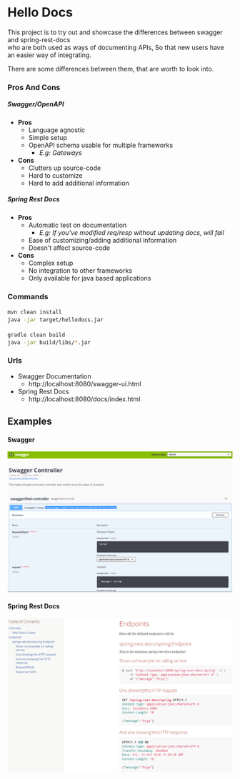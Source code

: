 # Hello Docs

This project is to try out and showcase the differences between swagger and spring-rest-docs  
who are both used as ways of documenting APIs, So that new users have an easier way of integrating.

There are some differences between them, that are worth to look into.

### Pros And Cons
##### Swagger/OpenAPI
* __Pros__
  - Language agnostic
  - Simple setup
  - OpenAPI schema usable for multiple frameworks
    - *E.g: Gateways*
* __Cons__
  - Clutters up source-code
  - Hard to customize
  - Hard to add additional information

##### Spring Rest Docs
* __Pros__
  - Automatic test on documentation
    - *E.g: If you've modified req/resp without updating docs, will fail*
  - Ease of customizing/adding additional information
  - Doesn't affect source-code
* __Cons__
  - Complex setup
  - No integration to other frameworks
  - Only available for java based applications
  
### Commands 
```bash
mvn clean install
java -jar target/hellodocs.jar

gradle clean build
java -jar build/libs/*.jar
```

### Urls

* Swagger Documentation 
  - http://localhost:8080/swagger-ui.html
* Spring Rest Docs
  - http://localhost:8080/docs/index.html

## Examples

#### Swagger
![Swagger](swagger-example.png)

#### Spring Rest Docs
![Swagger](spring-rest-docs-example.png)
